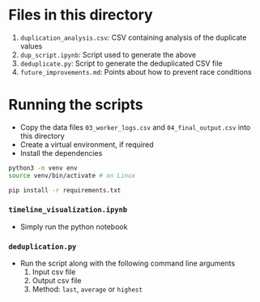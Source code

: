 # Files in this directory
1. `duplication_analysis.csv`: CSV containing analysis of the duplicate values
2. `dup_script.ipynb`: Script used to generate the above
3. `deduplicate.py`: Script to generate the deduplicated CSV file
4. `future_improvements.md`: Points about how to prevent race conditions

# Running the scripts
* Copy the data files `03_worker_logs.csv` and `04_final_output.csv` into this directory
* Create a virtual environment, if required
* Install the dependencies
```bash
python3 -m venv env
source venv/bin/activate # on Linux

pip install -r requirements.txt
```
### `timeline_visualization.ipynb`
* Simply run the python notebook
### `deduplication.py`
* Run the script along with the following command line arguments
    1. Input csv file
    2. Output csv file
    3. Method: `last`, `average` or `highest`


